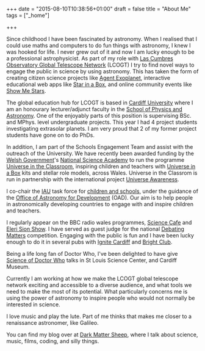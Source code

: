 +++
date = "2015-08-10T10:38:56+01:00"
draft = false
title = "About Me"
tags = ["_home"]

+++

Since childhood I have been fascinated by astronomy. When I realised that I could use maths and computers to do fun things with astronomy, I knew I was hooked for life. I never grew out of it and now I am lucky enough to be a professional astrophysicist. As part of my role with [Las Cumbres Observatory Global Telescope Network][21] (LCOGT) I try to find novel ways to engage the public in science by using astronomy. This has taken the form of creating citizen science projects like [Agent Exoplanet][1], interactive educational web apps like [Star in a Box][2], and online community events like [Show Me Stars][3].

The global education hub for LCOGT is based in [Cardiff University][4] where I am an honourary lecturer/adjunct faculty in the [School of Physics and Astronomy][5]. One of the enjoyably parts of this position is supervising BSc. and MPhys. level undergraduate projects. This year I had 4 project students investigating extrasolar planets. I am very proud that 2 of my former project students have gone on to do PhDs.

In addition, I am part of the Schools Engagement Team and assist with the outreach of the University. We have recently been awarded funding by the [Welsh Government][6]'s [National Science Academy][7] to run the programme [Universe in the Classroom][8], inspiring children and teachers with [Universe in a Box][9] kits and stellar role models, across Wales. Universe in the Classrom is run in partnership with the international project [Universe Awareness][10].

I co-chair the [IAU][11] task force for [children and schools][12], under the guidance of the [Office of Astronomy for Development][13] (OAD). Our aim is to help people in astronomically developing countries to engage with and inspire children and teachers.

I regularly appear on the BBC radio wales programmes, [Science Cafe][14] and [Eleri Sion Show][15]. I have served as guest judge for the national [Debating Matters][16] competition. Engaging with the public is fun and I have been lucky enough to do it in several pubs with [Ignite Cardiff][17] and [Bright Club][18]. 

Being a life long fan of Doctor Who, I've been delighted to have give [Science of Doctor Who][19] talks in St Louis Science Center, and Cardiff Museum.

Currently I am working at how we make the LCOGT global telescope network exciting and accessible to a diverse audience, and what tools we need to make the most of its potential. What particularly concerns me is using the power of astronomy to inspire people who would not normally be interested in science.

I love music and play the lute. Part of me thinks that makes me closer to a renaissance astronomer, like Galileo.

You can find my blog over at [Dark Matter Sheep][20], where I talk about science, music, films, coding, and silly things.

[1]: http://lcogt.net/agentexoplanet
[2]: http://lcogt.net/starinabox
[3]: https://lcogt.net/blog/show-me-stars/
[4]: http://www.cf.ac.uk
[5]: http://www.astro.cf.ac.uk
[6]: http://wales.gov.uk/?lang=en
[7]: http://wales.gov.uk/topics/businessandeconomy/csaw/nsa/?lang=en
[8]: http://blogs.cardiff.ac.uk/physicsoutreach/universe-in-the-classroom/
[9]: http://www.unawe.org/resources/universebox/
[10]: http://unawe.org
[11]: http://iau.org
[12]: http://www.astro4dev.org/task-forces/children-and-schools/
[13]: http://www.astro4dev.org
[14]: http://www.bbc.co.uk/wales/radiowales/sites/sciencecafe/
[15]: http://www.bbc.co.uk/programmes/b03d51wc
[16]: http://www.debatingmatters.com/
[17]: https://www.youtube.com/watch?v=5H2Ak-1cIc0
[18]: http://brightclubwales.wordpress.com/
[19]: http://darkmattersheep.uk/blog/science-of-doctor-who-the-movie/
[20]: http://darkmattersheep.uk/
[21]: http://lcogt.net/
  
